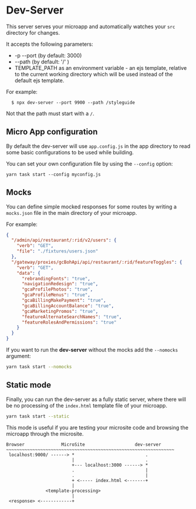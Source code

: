 # Dev-Server

This server serves your microapp and automatically watches your `src` directory for changes.

It accepts the following parameters:

* -p --port <port-number>  (by default: 3000)
* --path <root-path> (by default: '/' )
* TEMPLATE_PATH as an environment variable - an ejs template, relative to the
  current working directory which will be used instead of the default ejs
  template.

For example:

```
  $ npx dev-server --port 9900 --path /styleguide
```

Not that the path must start with a `/`.

## Micro App configuration

By default the dev-server will use `app.config.js` in the app directory to read some basic configurations to be used while building.

You can set your own configuration file by using the `--config` option:

```
yarn task start --config myconfig.js
```

## Mocks

You can define simple mocked responses for some routes by writing a `mocks.json` file in the main directory of your microapp.

For example:

```json
{
  "/admin/api/restaurant/:rid/v2/users": {
    "verb": "GET",
    "file": "./fixtures/users.json"
  },
  "/gateway/proxies/gcBohApi/api/restaurant/:rid/featureToggles": {
    "verb": "GET",
    "data": {
      "rebrandingFonts": "true",
      "navigationRedesign": "true",
      "gcaProfilePhotos": "true",
      "gcaProfileMenus": "true",
      "gcaBillingMakePayment": "true",
      "gcaBillingAccountBalance": "true",
      "gcaMarketingPromos": "true",
      "featureAlternateSearchNames": "true",
      "featureRolesAndPermissions": "true"
    }
  }
}
```

If you want to run the **dev-server** without the mocks add the `--nomocks` argument:

```bash
yarn task start --nomocks
```

## Static mode

Finally, you can run the dev-server as a fully static server, where there will be no processing of the `index.html` template file of your microapp.

```bash
yarn task start --static
```

This mode is useful if you are testing your microsite code and browsing the microapp through the microsite.

```
Browser              MicroSite                   dev-server
~~~~~~~~~~~~~~~~~~~~~~~~~~~~~~~~~~~~~~~~~~~~~~~~~~~~~~~~~~~~~~~~
 localhost:9000/ ------> *                           .
                         |                           .
                         +--- localhost:3000 ------> *
                         .                           |
                         .                           |
                         + <----- index.html <-------+
                         |
               <template-processing>
                         |
 <response> <------------+

```

